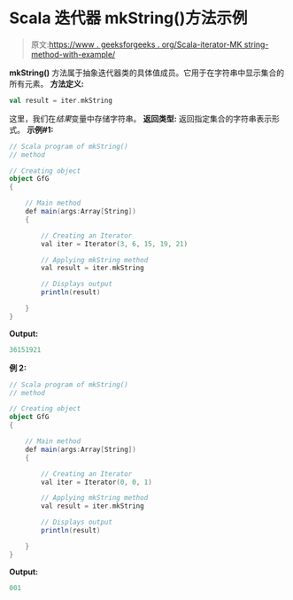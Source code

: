 # Scala 迭代器 mkString()方法示例

> 原文:[https://www . geeksforgeeks . org/Scala-iterator-MK string-method-with-example/](https://www.geeksforgeeks.org/scala-iterator-mkstring-method-with-example/)

**mkString()** 方法属于抽象迭代器类的具体值成员。它用于在字符串中显示集合的所有元素。
**方法定义:**

```scala
val result = iter.mkString

```

这里，我们在*结果*变量中存储字符串。
**返回类型:**
返回指定集合的字符串表示形式。
**示例#1:**

```scala
// Scala program of mkString()
// method

// Creating object
object GfG
{ 

    // Main method
    def main(args:Array[String])
    {

        // Creating an Iterator 
        val iter = Iterator(3, 6, 15, 19, 21)

        // Applying mkString method
        val result = iter.mkString

        // Displays output
        println(result)

    }
}
```

**Output:**

```scala
36151921

```

**例 2:**

```scala
// Scala program of mkString()
// method

// Creating object
object GfG
{ 

    // Main method
    def main(args:Array[String])
    {

        // Creating an Iterator 
        val iter = Iterator(0, 0, 1)

        // Applying mkString method
        val result = iter.mkString

        // Displays output
        println(result)

    }
}
```

**Output:**

```scala
001

```